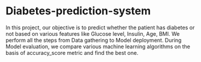 # Diabetes-prediction-system
In this project, our objective is to predict whether the patient has diabetes or not based on various features like Glucose level, Insulin, Age, BMI. We perform all the steps from Data gathering to Model deployment. During Model evaluation, we compare various machine learning algorithms on the basis of accuracy_score metric and find the best one. 
